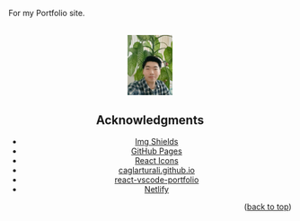 
For my Portfolio site. 

<!-- PROJECT LOGO -->
<br />
<div align="center">
  <a href="https://github.com/noworneverev/react-vscode-portfolio">
    <img src="./src/static/favicon.png" alt="Logo" width="80" >
  </a>



<!-- ACKNOWLEDGMENTS -->
## Acknowledgments

* [Img Shields](https://shields.io)
* [GitHub Pages](https://pages.github.com)
* [React Icons](https://react-icons.github.io/react-icons/search)
* [caglarturali.github.io](https://github.com/caglarturali/caglarturali.github.io)
* [react-vscode-portfolio](https://github.com/noworneverev/react-vscode-portfolio)
* [Netlify](https://www.netlify.com/)

<p align="right">(<a href="#top">back to top</a>)</p>